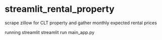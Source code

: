 # streamlit_rental_property
scrape zillow for CLT property and gather monthly expected rental prices


running streamlit 
streamlit run main_app.py
